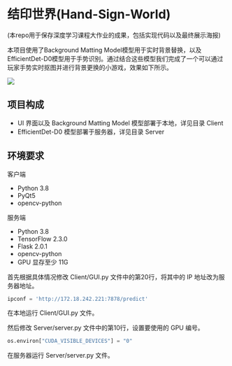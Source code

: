# 结印世界(Hand-Sign-World)
(本repo用于保存深度学习课程大作业的成果，包括实现代码以及最终展示海报)

本项目使用了Background Matting Model模型用于实时背景替换，以及EfficientDet-D0模型用于手势识别。通过结合这些模型我们完成了一个可以通过玩家手势实时抠图并进行背景更换的小游戏，效果如下所示。

![](.\demo.gif)

## 项目构成

* UI 界面以及 Background Matting Model 模型部署于本地，详见目录 Client
* EfficientDet-D0 模型部署于服务器，详见目录 Server

## 环境要求

客户端

* Python 3.8
* PyQt5
* opencv-python

服务端

* Python 3.8
* TensorFlow 2.3.0
* Flask 2.0.1
* opencv-python
* GPU 显存至少 11G

首先根据具体情况修改 Client/GUI.py 文件中的第20行，将其中的 IP 地址改为服务器地址。

```python
ipconf = 'http://172.18.242.221:7878/predict'
```

在本地运行 Client/GUI.py 文件。

然后修改 Server/server.py 文件中的第10行，设置要使用的 GPU 编号。

```python
os.environ["CUDA_VISIBLE_DEVICES"] = "0"
```

在服务器运行 Server/server.py 文件。